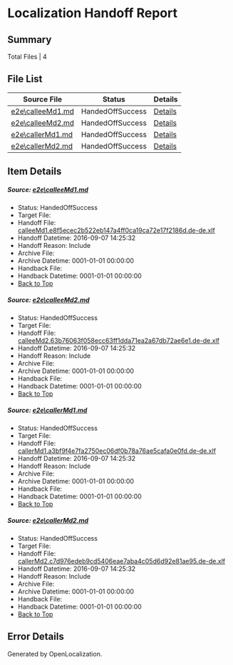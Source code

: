 # <a name='report-top'></a> Localization Handoff Report

## Summary
 Total Files | 4

## File List
 Source File | Status | Details 
 ----------- | ------ | ------- 
 [e2e\calleeMd1.md](https://github.com/OpenLocalizationTestOrg/ol-test0/blob/49f239d63221aa45e3f562ff251af37c9423aa12/e2e/calleeMd1.md) | HandedOffSuccess | [Details](#b050ce434c2925b82f83784a5df6492d805276361)
 [e2e\calleeMd2.md](https://github.com/OpenLocalizationTestOrg/ol-test0/blob/49f239d63221aa45e3f562ff251af37c9423aa12/e2e/calleeMd2.md) | HandedOffSuccess | [Details](#c9e837aa94d33babee8be2785b01b859565ab43b2)
 [e2e\callerMd1.md](https://github.com/OpenLocalizationTestOrg/ol-test0/blob/49f239d63221aa45e3f562ff251af37c9423aa12/e2e/callerMd1.md) | HandedOffSuccess | [Details](#92a19adfc26bb537a51eb7deb89557fa1f6deed33)
 [e2e\callerMd2.md](https://github.com/OpenLocalizationTestOrg/ol-test0/blob/49f239d63221aa45e3f562ff251af37c9423aa12/e2e/callerMd2.md) | HandedOffSuccess | [Details](#b95137e50b46a6c0c4f3880f10273edb9950d3984)

## Item Details
##### <a name='b050ce434c2925b82f83784a5df6492d805276361'></a> Source: [e2e\calleeMd1.md](https://github.com/OpenLocalizationTestOrg/ol-test0/blob/49f239d63221aa45e3f562ff251af37c9423aa12/e2e/calleeMd1.md)
* Status: HandedOffSuccess
* Target File: 
* Handoff File: [calleeMd1.e8f5ecec2b522eb147a4ff0ca19ca72e17f2186d.de-de.xlf](https://github.com/OpenLocalizationTestOrg/ol-test0-handoff/blob/b9aa39f549e0d0828002dcbea3bac3f2cbc5b5e0/ol-handoff/OpenLocalizationTestOrg/ol-test0-dede/yuwzho/ht/calleeMd1.e8f5ecec2b522eb147a4ff0ca19ca72e17f2186d.de-de.xlf)
* Handoff Datetime: 2016-09-07 14:25:32
* Handoff Reason: Include
* Archive File: 
* Archive Datetime: 0001-01-01 00:00:00
* Handback File: 
* Handback Datetime: 0001-01-01 00:00:00
* [Back to Top](#report-top)

##### <a name='c9e837aa94d33babee8be2785b01b859565ab43b2'></a> Source: [e2e\calleeMd2.md](https://github.com/OpenLocalizationTestOrg/ol-test0/blob/49f239d63221aa45e3f562ff251af37c9423aa12/e2e/calleeMd2.md)
* Status: HandedOffSuccess
* Target File: 
* Handoff File: [calleeMd2.63b76063f058ecc63ff1dda71ea2a67db72ae6e1.de-de.xlf](https://github.com/OpenLocalizationTestOrg/ol-test0-handoff/blob/b9aa39f549e0d0828002dcbea3bac3f2cbc5b5e0/ol-handoff/OpenLocalizationTestOrg/ol-test0-dede/yuwzho/ht/calleeMd2.63b76063f058ecc63ff1dda71ea2a67db72ae6e1.de-de.xlf)
* Handoff Datetime: 2016-09-07 14:25:32
* Handoff Reason: Include
* Archive File: 
* Archive Datetime: 0001-01-01 00:00:00
* Handback File: 
* Handback Datetime: 0001-01-01 00:00:00
* [Back to Top](#report-top)

##### <a name='92a19adfc26bb537a51eb7deb89557fa1f6deed33'></a> Source: [e2e\callerMd1.md](https://github.com/OpenLocalizationTestOrg/ol-test0/blob/49f239d63221aa45e3f562ff251af37c9423aa12/e2e/callerMd1.md)
* Status: HandedOffSuccess
* Target File: 
* Handoff File: [callerMd1.a3bf9f4e7fa2750ec06df0b78a76ae5cafa0e0fd.de-de.xlf](https://github.com/OpenLocalizationTestOrg/ol-test0-handoff/blob/b9aa39f549e0d0828002dcbea3bac3f2cbc5b5e0/ol-handoff/OpenLocalizationTestOrg/ol-test0-dede/yuwzho/ht/callerMd1.a3bf9f4e7fa2750ec06df0b78a76ae5cafa0e0fd.de-de.xlf)
* Handoff Datetime: 2016-09-07 14:25:32
* Handoff Reason: Include
* Archive File: 
* Archive Datetime: 0001-01-01 00:00:00
* Handback File: 
* Handback Datetime: 0001-01-01 00:00:00
* [Back to Top](#report-top)

##### <a name='b95137e50b46a6c0c4f3880f10273edb9950d3984'></a> Source: [e2e\callerMd2.md](https://github.com/OpenLocalizationTestOrg/ol-test0/blob/49f239d63221aa45e3f562ff251af37c9423aa12/e2e/callerMd2.md)
* Status: HandedOffSuccess
* Target File: 
* Handoff File: [callerMd2.c7d976edeb9cd5406eae7aba4c05d6d92e81ae95.de-de.xlf](https://github.com/OpenLocalizationTestOrg/ol-test0-handoff/blob/b9aa39f549e0d0828002dcbea3bac3f2cbc5b5e0/ol-handoff/OpenLocalizationTestOrg/ol-test0-dede/yuwzho/ht/callerMd2.c7d976edeb9cd5406eae7aba4c05d6d92e81ae95.de-de.xlf)
* Handoff Datetime: 2016-09-07 14:25:32
* Handoff Reason: Include
* Archive File: 
* Archive Datetime: 0001-01-01 00:00:00
* Handback File: 
* Handback Datetime: 0001-01-01 00:00:00
* [Back to Top](#report-top)


## Error Details

Generated by OpenLocalization.
